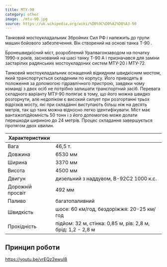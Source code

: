 ```yaml
---
title: МТУ-90
category: other
image: ./mtu-90.jpg
source: https://uk.wikipedia.org/wiki/%D0%9C%D0%A2%D0%A3-90
---
```


Танковий мостоукладальник Збройних Сил РФ і належить до групи машин бойового забезпечення. Він створений на основі танка Т-90 .

Бронешвидкісний міст, розроблений Уралвагонзаводом на початку 1990-х років, заснований на шасі танку Т-90 А і призначався для заміни застарілих радянських мостоукладоних систем МТУ-20 і МТУ-72.

Танковий мостоукладальник оснащений відкидним швидкісним мостом, який транспортується складеним по корпусу. Його приводять в положення за допомогою гідравлічного пристрою, завдяки чому команді з двох осіб не потрібно залишати транспортний засіб. Перевага складного варіанту МТУ-90 полягає в тому, що його можна швидко розгорнути, але недоліком є високий силует при розгортанні трьох відрізків мосту, які при складанні виступають більш ніж на десять метрів, так що танк можна відносно легко ідентифікувати. Міст має вантажопідйомність 50 тонн і з його допомогою може долати перешкоди шириною до 24 метрів. Процес складання завершується протягом двох хвилин.

| Характеристики   |                                                             |
| ---------------- | ----------------------------------------------------------- |
| Вага             | 46,5 т.                                                     |
| Довжина          | 6530 мм                                                     |
| Ширина           | 3370 мм                                                     |
| Висота           | 4500 мм                                                     |
| Двигун           | дизельний з наддувом, В-92С2 1000 к.с.                      |
| Дорожній просвіт | 492 мм                                                      |
| Паливо           | багатопаливний                                              |
| Швидкість        | шосе: 60 км/год, бездоріжжя: 20-25 км/год                   |
| Прохідність      | підйом: 32 м, стінка: 0,85 м, рів: 2,8 м, брід: 1,2 - 2,8 м |

## Принцип роботи

https://youtu.be/vrEQz2ewuI8
